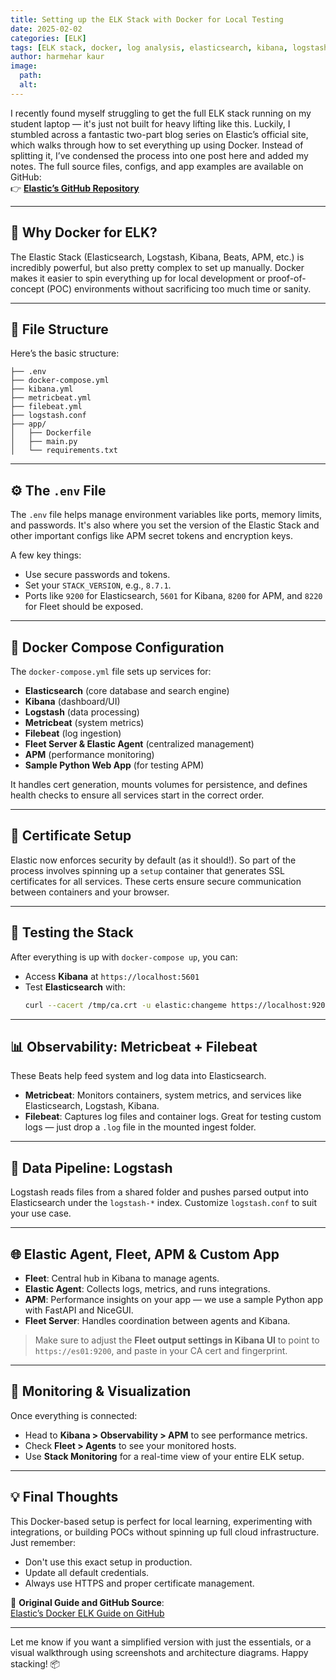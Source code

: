 ```yaml
---
title: Setting up the ELK Stack with Docker for Local Testing
date: 2025-02-02
categories: [ELK]
tags: [ELK stack, docker, log analysis, elasticsearch, kibana, logstash, metricbeat, filebeat, APM, fleet, observability, security]
author: harmehar kaur
image:
  path: 
  alt: 
---
```


I recently found myself struggling to get the full ELK stack running on my student laptop — it's just not built for heavy lifting like this. Luckily, I stumbled across a fantastic two-part blog series on Elastic’s official site, which walks through how to set everything up using Docker. Instead of splitting it, I’ve condensed the process into one post here and added my notes. The full source files, configs, and app examples are available on GitHub:  
👉 **[Elastic’s GitHub Repository](https://github.com/elastic/stack-docs/tree/main/docs/en/observability/guide/docker)**

---

## 🚀 Why Docker for ELK?

The Elastic Stack (Elasticsearch, Logstash, Kibana, Beats, APM, etc.) is incredibly powerful, but also pretty complex to set up manually. Docker makes it easier to spin everything up for local development or proof-of-concept (POC) environments without sacrificing too much time or sanity.

---

## 📁 File Structure

Here’s the basic structure:

```
├── .env
├── docker-compose.yml
├── kibana.yml
├── metricbeat.yml
├── filebeat.yml
├── logstash.conf
├── app/
│   ├── Dockerfile
│   ├── main.py
│   └── requirements.txt
```

---

## ⚙️ The `.env` File

The `.env` file helps manage environment variables like ports, memory limits, and passwords. It's also where you set the version of the Elastic Stack and other important configs like APM secret tokens and encryption keys.

A few key things:
- Use secure passwords and tokens.
- Set your `STACK_VERSION`, e.g., `8.7.1`.
- Ports like `9200` for Elasticsearch, `5601` for Kibana, `8200` for APM, and `8220` for Fleet should be exposed.

---

## 🐳 Docker Compose Configuration

The `docker-compose.yml` file sets up services for:
- **Elasticsearch** (core database and search engine)
- **Kibana** (dashboard/UI)
- **Logstash** (data processing)
- **Metricbeat** (system metrics)
- **Filebeat** (log ingestion)
- **Fleet Server & Elastic Agent** (centralized management)
- **APM** (performance monitoring)
- **Sample Python Web App** (for testing APM)

It handles cert generation, mounts volumes for persistence, and defines health checks to ensure all services start in the correct order.

---

## 🔐 Certificate Setup

Elastic now enforces security by default (as it should!). So part of the process involves spinning up a `setup` container that generates SSL certificates for all services. These certs ensure secure communication between containers and your browser.

---

## 🧪 Testing the Stack

After everything is up with `docker-compose up`, you can:
- Access **Kibana** at `https://localhost:5601`
- Test **Elasticsearch** with:
  ```bash
  curl --cacert /tmp/ca.crt -u elastic:changeme https://localhost:9200
  ```

---

## 📊 Observability: Metricbeat + Filebeat

These Beats help feed system and log data into Elasticsearch.

- **Metricbeat**: Monitors containers, system metrics, and services like Elasticsearch, Logstash, Kibana.
- **Filebeat**: Captures log files and container logs. Great for testing custom logs — just drop a `.log` file in the mounted ingest folder.

---

## 🔄 Data Pipeline: Logstash

Logstash reads files from a shared folder and pushes parsed output into Elasticsearch under the `logstash-*` index. Customize `logstash.conf` to suit your use case.

---

## 🌐 Elastic Agent, Fleet, APM & Custom App

- **Fleet**: Central hub in Kibana to manage agents.
- **Elastic Agent**: Collects logs, metrics, and runs integrations.
- **APM**: Performance insights on your app — we use a sample Python app with FastAPI and NiceGUI.
- **Fleet Server**: Handles coordination between agents and Kibana.

> Make sure to adjust the **Fleet output settings in Kibana UI** to point to `https://es01:9200`, and paste in your CA cert and fingerprint.

---

## 🧠 Monitoring & Visualization

Once everything is connected:
- Head to **Kibana > Observability > APM** to see performance metrics.
- Check **Fleet > Agents** to see your monitored hosts.
- Use **Stack Monitoring** for a real-time view of your entire ELK setup.

---

## 💡 Final Thoughts

This Docker-based setup is perfect for local learning, experimenting with integrations, or building POCs without spinning up full cloud infrastructure. Just remember:

- Don't use this exact setup in production.
- Update all default credentials.
- Always use HTTPS and proper certificate management.

🔗 **Original Guide and GitHub Source**:  
[Elastic’s Docker ELK Guide on GitHub](https://github.com/elastic/stack-docs/tree/main/docs/en/observability/guide/docker)

---

Let me know if you want a simplified version with just the essentials, or a visual walkthrough using screenshots and architecture diagrams. Happy stacking! 📦

